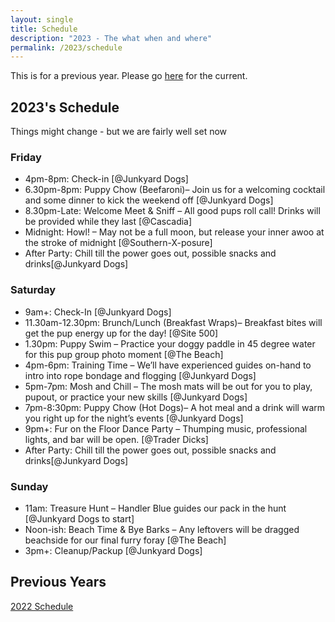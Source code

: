 ```yaml
---
layout: single
title: Schedule
description: "2023 - The what when and where"
permalink: /2023/schedule
---
```

This is for a previous year. Please go [here](/schedule) for the current.

## 2023's Schedule

Things might change - but we are fairly well set now

### Friday
- 4pm-8pm: Check-in [@Junkyard Dogs]
- 6.30pm-8pm: Puppy Chow (Beefaroni)– Join us for a welcoming cocktail and some dinner to kick the weekend off [@Junkyard Dogs]
- 8.30pm-Late: Welcome Meet & Sniff – All good pups roll call! Drinks will be provided while they last [@Cascadia]
- Midnight: Howl! – May not be a full moon, but release your inner awoo at the stroke of midnight [@Southern-X-posure]
- After Party: Chill till the power goes out, possible snacks and drinks[@Junkyard Dogs]
### Saturday
- 9am+: Check-In [@Junkyard Dogs]
- 11.30am-12.30pm: Brunch/Lunch (Breakfast Wraps)– Breakfast bites will get the pup energy up for the day! [@Site 500]
- 1.30pm: Puppy Swim – Practice your doggy paddle in 45 degree water for this pup group photo moment [@The Beach]
- 4pm-6pm: Training Time – We’ll have experienced guides on-hand to intro into rope bondage and flogging [@Junkyard Dogs] 
- 5pm-7pm: Mosh and Chill – The mosh mats will be out for you to play, pupout, or practice your new skills [@Junkyard Dogs] 
- 7pm-8:30pm: Puppy Chow (Hot Dogs)– A hot meal and a drink will warm you right up for the night’s events [@Junkyard Dogs]
- 9pm+: Fur on the Floor Dance Party – Thumping music, professional lights, and bar will be open. [@Trader Dicks]
- After Party: Chill till the power goes out, possible snacks and drinks[@Junkyard Dogs]
### Sunday
- 11am: Treasure Hunt – Handler Blue guides our pack in the hunt [@Junkyard Dogs to start]
- Noon-ish: Beach Time & Bye Barks – Any leftovers will be dragged beachside for our final furry foray [@The Beach]
- 3pm+: Cleanup/Packup [@Junkyard Dogs]

## Previous Years
[2022 Schedule](/2022/schedule)
